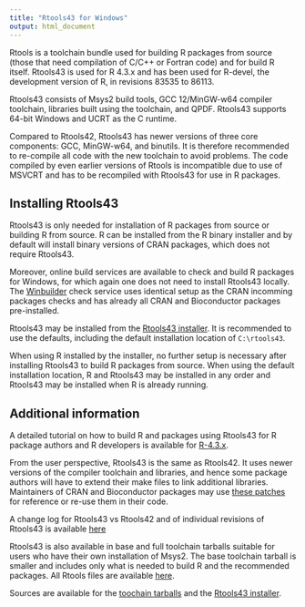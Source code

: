 ```yaml
---
title: "Rtools43 for Windows"
output: html_document
---
```


Rtools is a toolchain bundle used for building R packages from source (those
that need compilation of C/C++ or Fortran code) and for build R itself. 
Rtools43 is used for R 4.3.x and has been used for R-devel, the development
version of R, in revisions 83535 to 86113.

Rtools43 consists of Msys2 build tools, GCC 12/MinGW-w64 compiler toolchain,
libraries built using the toolchain, and QPDF.  Rtools43 supports 64-bit
Windows and UCRT as the C runtime.

Compared to Rtools42, Rtools43 has newer versions of three core components:
GCC, MinGW-w64, and binutils.  It is therefore recommended to re-compile all
code with the new toolchain to avoid problems.  The code compiled by even
earlier versions of Rtools is incompatible due to use of MSVCRT and has to
be recompiled with Rtools43 for use in R packages.

## Installing Rtools43

Rtools43 is only needed for installation of R packages from source or
building R from source.  R can be installed from the R binary installer and
by default will install binary versions of CRAN packages, which does not
require Rtools43.

Moreover, online build services are available to check and build R packages
for Windows, for which again one does not need to install Rtools43 locally.
The [Winbuilder](https://win-builder.r-project.org/) check service uses
identical setup as the CRAN incomming packages checks and has already all
CRAN and Bioconductor packages pre-installed.

Rtools43 may be installed from the [Rtools43 installer](files/rtools43-RTVER.exe).
It is recommended to use the defaults, including the default installation
location of `C:\rtools43`.

When using R installed by the installer, no further setup is necessary after
installing Rtools43 to build R packages from source.  When using the default
installation location, R and Rtools43 may be installed in any order and
Rtools43 may be installed when R is already running.

## Additional information

A detailed tutorial on how to build R and packages using Rtools43 for R
package authors and R developers is available for
[R-4.3.x](../../base/howto-R-4.3.html).

From the user perspective, Rtools43 is the same as Rtools42. It uses newer
versions of the compiler toolchain and libraries, and hence some  package authors will
have to extend their make files to link additional libraries. Maintainers of
CRAN and Bioconductor packages may use [these patches](https://www.r-project.org/nosvn/winutf8/ucrt3/patches/)
for reference or re-use them in their code.

A change log for Rtools43 vs Rtools42 and of individual revisions of Rtools43 is available
[here](news.html)

Rtools43 is also available in base and full toolchain tarballs suitable for
users who have their own installation of Msys2.  The base toolchain tarball
is smaller and includes only what is needed to build R and the recommended
packages.  All Rtools files are available [here](files).

Sources are available for the
[toochain tarballs](https://svn.r-project.org/R-dev-web/trunk/WindowsBuilds/winutf8/ucrt3/toolchain_libs/)
and the
[Rtools43 installer](https://svn.r-project.org/R-dev-web/trunk/WindowsBuilds/winutf8/ucrt3/rtools/).
